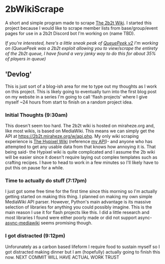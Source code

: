 # 2bWikiScrape
A short and simple program made to scrape [The 2b2t Wiki](https://2b2t.miraheze.org). I started this project because I would like to scrape member lists from base/group/event pages for use in a 2b2t Discord bot I'm working on (name TBD).

*If you're interested, here's a little sneak peak of [QueuePeek v2](https://enby.pics/u/DVp9z9.png) I'm working on (QueuePeek was a 2b2t exploit allowing you to view/scrape the entirety of the 2b2t queue, I have found a very janky way to do this for about 35% of players in queue)*

## 'Devlog'
This is just sort of a blog-ish area for me to type out my thoughts as I work on this project. This is likely going to eventually turn into the first blog post on my website in a series I'm going to call 'flash projects' where I give myself ~24 hours from start to finish on a random project idea.
### Initial Thoughts (9:30am)
This doesn't seem too hard. The 2b2t wiki is hosted on miraheze.org and, like most wikis, is based on MediaWiki. This means we can simply get the API at https://2b2t.miraheze.org/w/api.php. My only wiki scraping experience is [The Hypixel Wiki](https://wiki.hypixel.net) (reference [my API](https://api.ragingenby.dev/#tag/Scraping/operation/GET_wiki_user))- and anyone who has attempted to get any usable data from that knows how annoying it is. That being said- the Hypixel wiki is quite complicated and I assume the 2b wiki will be easier since it doesn't require laying out complex templates such as crafting recipes. I have to head to work in a few minutes so I'll likely have to put this on pause for a while.
### Time to actually do stuff (7:17pm)
I just got some free time for the first time since this morning so I'm actually getting started on making this thing. I planned on making my own simple MediaWiki API parser. However, Python's main advantage is its massive selection of libraries for anything you could possibly imagine. This is the main reason I use it for flash projects like this. I did a little research and most libraries I found were either poorly made or did not support async- [async-mediawiki](https://pypi.org/project/async-mediawiki/) seems promising though.
### I got distracted (9:12pm)
Unforunately as a carbon based lifeform I require food to sustain myself so I got distracted making dinner but I am (hopefully) actually going to finish this now. NEXT COMMIT WILL HAVE ACTUAL WORK TRUST